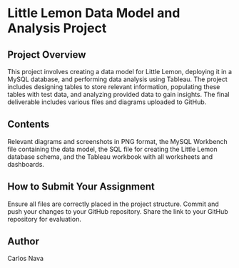 # Little Lemon Data Model and Analysis Project

## Project Overview
This project involves creating a data model for Little Lemon, deploying it in a MySQL database, and performing data analysis using Tableau. The project includes designing tables to store relevant information, populating these tables with test data, and analyzing provided data to gain insights. The final deliverable includes various files and diagrams uploaded to GitHub.

## Contents
Relevant diagrams and screenshots in PNG format, the MySQL Workbench file containing the data model, the SQL file for creating the Little Lemon database schema, and the Tableau workbook with all worksheets and dashboards.

## How to Submit Your Assignment
Ensure all files are correctly placed in the project structure. Commit and push your changes to your GitHub repository. Share the link to your GitHub repository for evaluation.

## Author
Carlos Nava
